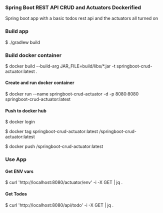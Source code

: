 ### Spring Boot REST API CRUD and Actuators Dockerified

Spring boot app with a basic todos rest api and the actuators all turned on


### Build app 

$ ./gradlew build

### Build docker container

$ docker build --build-arg JAR_FILE=build/libs/\*.jar -t springboot-crud-actuator:latest .


#### Create and run docker container
$ docker run --name springboot-crud-actuator -d -p 8080:8080 springboot-crud-actuator:latest


#### Push to docker hub
$ docker login

$ docker tag springboot-crud-actuator:latest <username>/springboot-crud-actuator:latest

$ docker push <username>/springboot-crud-actuator:latest

### Use App 

#### Get ENV vars

$ curl 'http://localhost:8080/actuator/env' -i -X GET | jq .

#### Get Todos

$ curl 'http://localhost:8080/api/todo' -i -X GET | jq .

